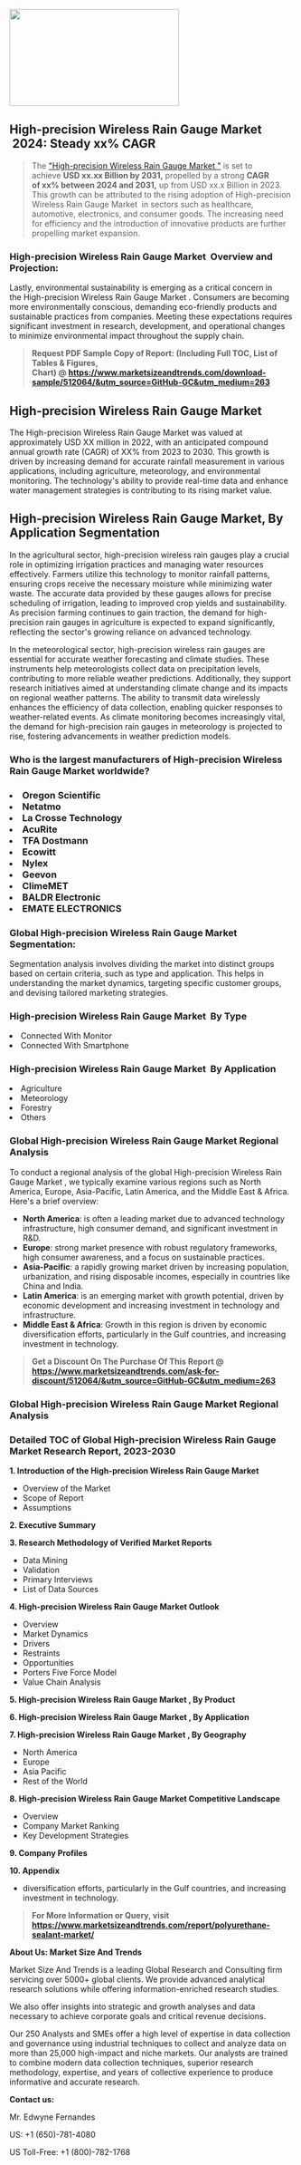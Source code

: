 <p><img class="alignnone size-medium wp-image-20088" src="https://ffe5etoiles.com/wp-content/uploads/2024/12/MST1-300x171.png" alt="" width="300" height="171" /></p><h2 id="ember46" class="ember-view reader-text-block__heading-2">High-precision Wireless Rain Gauge Market &nbsp;2024: Steady&nbsp;xx% CAGR</h2><blockquote id="ember47" class="ember-view reader-text-block__blockquote">The&nbsp;<a class="app-aware-link " href="https://www.marketsizeandtrends.com/download-sample/512064/&utm_source=GitHub-GC&utm_medium=263" target="_blank" data-test-app-aware-link="">"High-precision Wireless Rain Gauge Market "</a>&nbsp;is set to achieve&nbsp;<strong>USD&nbsp;xx.xx&nbsp;Billion by 2031,</strong>&nbsp;propelled by a strong&nbsp;<strong>CAGR of&nbsp;xx% between 2024 and 2031,</strong>&nbsp;up from USD xx.x Billion in 2023. This growth can be attributed to the rising adoption of&nbsp;High-precision Wireless Rain Gauge Market &nbsp;in sectors such as healthcare, automotive, electronics, and consumer goods. The increasing need for efficiency and the introduction of innovative products are further propelling market expansion.</blockquote><h3 id="ember48" class="ember-view reader-text-block__heading-3">High-precision Wireless Rain Gauge Market &nbsp;Overview and Projection:</h3><p id="ember49" class="ember-view reader-text-block__paragraph">Lastly, environmental sustainability is emerging as a critical concern in the&nbsp;High-precision Wireless Rain Gauge Market . Consumers are becoming more environmentally conscious, demanding eco-friendly products and sustainable practices from companies. Meeting these expectations requires significant investment in research, development, and operational changes to minimize environmental impact throughout the supply chain.</p><blockquote id="ember50" class="ember-view reader-text-block__blockquote"><strong>Request PDF Sample Copy of Report: (Including Full TOC, List of Tables &amp; Figures, Chart)&nbsp;@&nbsp;<strong><a href="https://www.marketsizeandtrends.com/download-sample/512064/&utm_source=GitHub-GC&utm_medium=263" target="_blank">https://www.marketsizeandtrends.com/download-sample/512064/&utm_source=GitHub-GC&utm_medium=263</a></strong></strong></blockquote><h3 class=""> <h2>High-precision Wireless Rain Gauge Market</h2><p>The High-precision Wireless Rain Gauge Market was valued at approximately USD XX million in 2022, with an anticipated compound annual growth rate (CAGR) of XX% from 2023 to 2030. This growth is driven by increasing demand for accurate rainfall measurement in various applications, including agriculture, meteorology, and environmental monitoring. The technology's ability to provide real-time data and enhance water management strategies is contributing to its rising market value.</p><h2>High-precision Wireless Rain Gauge Market, By Application Segmentation</h2><p>In the agricultural sector, high-precision wireless rain gauges play a crucial role in optimizing irrigation practices and managing water resources effectively. Farmers utilize this technology to monitor rainfall patterns, ensuring crops receive the necessary moisture while minimizing water waste. The accurate data provided by these gauges allows for precise scheduling of irrigation, leading to improved crop yields and sustainability. As precision farming continues to gain traction, the demand for high-precision rain gauges in agriculture is expected to expand significantly, reflecting the sector's growing reliance on advanced technology.</p><p>In the meteorological sector, high-precision wireless rain gauges are essential for accurate weather forecasting and climate studies. These instruments help meteorologists collect data on precipitation levels, contributing to more reliable weather predictions. Additionally, they support research initiatives aimed at understanding climate change and its impacts on regional weather patterns. The ability to transmit data wirelessly enhances the efficiency of data collection, enabling quicker responses to weather-related events. As climate monitoring becomes increasingly vital, the demand for high-precision rain gauges in meteorology is projected to rise, fostering advancements in weather prediction models.</p></h3><h3 id="" class="">Who is the largest manufacturers of&nbsp;High-precision Wireless Rain Gauge Market worldwide?</h3><h3 class=""></Li><Li>Oregon Scientific</Li><Li> Netatmo</Li><Li> La Crosse Technology</Li><Li> AcuRite</Li><Li> TFA Dostmann</Li><Li> Ecowitt</Li><Li> Nylex</Li><Li> Geevon</Li><Li> ClimeMET</Li><Li> BALDR Electronic</Li><Li> EMATE ELECTRONICS</h3><h3 id="ember53" class="ember-view reader-text-block__heading-3">Global&nbsp;High-precision Wireless Rain Gauge Market Segmentation:</h3><p id="ember54" class="ember-view reader-text-block__paragraph">Segmentation analysis involves dividing the market into distinct groups based on certain criteria, such as type and application. This helps in understanding the market dynamics, targeting specific customer groups, and devising tailored marketing strategies.</p><h3 id="" class="">High-precision Wireless Rain Gauge Market &nbsp;By Type</h3><p></Li><Li>Connected With Monitor</Li><Li> Connected With Smartphone</p><h3 id="" class="">High-precision Wireless Rain Gauge Market &nbsp;By Application</h3><p class=""></Li><Li>Agriculture</Li><Li> Meteorology</Li><Li> Forestry</Li><Li> Others</p><h3 id="ember62" class="ember-view reader-text-block__heading-3">Global High-precision Wireless Rain Gauge Market Regional Analysis</h3><p id="ember63" class="ember-view reader-text-block__paragraph">To conduct a regional analysis of the global High-precision Wireless Rain Gauge Market , we typically examine various regions such as North America, Europe, Asia-Pacific, Latin America, and the Middle East &amp; Africa. Here's a brief overview:</p><ul><li><strong>North America</strong>: is often a leading market due to advanced technology infrastructure, high consumer demand, and significant investment in R&amp;D.</li><li><strong>Europe</strong>: strong market presence with robust regulatory frameworks, high consumer awareness, and a focus on sustainable practices.</li><li><strong>Asia-Pacific</strong>: a rapidly growing market driven by increasing population, urbanization, and rising disposable incomes, especially in countries like China and India.</li><li><strong>Latin America</strong>: is an emerging market with growth potential, driven by economic development and increasing investment in technology and infrastructure.</li><li><strong>Middle East &amp; Africa</strong>: Growth in this region is driven by economic diversification efforts, particularly in the Gulf countries, and increasing investment in technology.</li></ul><blockquote id="ember61" class="ember-view reader-text-block__blockquote"><strong>Get a Discount On The Purchase Of This Report @ <strong><a href="https://html-cleaner.com/" target="">https://www.marketsizeandtrends.com/ask-for-discount/512064/&utm_source=GitHub-GC&utm_medium=263</a></strong></strong></blockquote><h3 id="ember62" class="ember-view reader-text-block__heading-3">Global High-precision Wireless Rain Gauge Market Regional Analysis</h3><h3 id="" class="">Detailed TOC of Global High-precision Wireless Rain Gauge Market Research Report, 2023-2030</h3><p id="" class=""><strong>1. Introduction of the High-precision Wireless Rain Gauge Market </strong></p><ul><li>Overview of the Market</li><li>Scope of Report</li><li>Assumptions</li></ul><p id="" class=""><strong>2. Executive Summary</strong></p><p id="" class=""><strong>3. Research Methodology of Verified Market Reports</strong></p><ul><li>Data Mining</li><li>Validation</li><li>Primary Interviews</li><li>List of Data Sources</li></ul><p id="" class=""><strong>4. High-precision Wireless Rain Gauge Market Outlook</strong></p><ul><li>Overview</li><li>Market Dynamics</li><li>Drivers</li><li>Restraints</li><li>Opportunities</li><li>Porters Five Force Model</li><li>Value Chain Analysis</li></ul><p id="" class=""><strong>5. High-precision Wireless Rain Gauge Market , By Product</strong></p><p id="" class=""><strong>6. High-precision Wireless Rain Gauge Market , By Application</strong></p><p id="" class=""><strong>7. High-precision Wireless Rain Gauge Market , By Geography</strong></p><ul><li>North America</li><li>Europe</li><li>Asia Pacific</li><li>Rest of the World</li></ul><p id="" class=""><strong>8. High-precision Wireless Rain Gauge Market Competitive Landscape</strong></p><ul><li>Overview</li><li>Company Market Ranking</li><li>Key Development Strategies</li></ul><p id="" class=""><strong>9. Company Profiles</strong></p><p id="" class=""><strong>10. Appendix</strong></p><ul><li>diversification efforts, particularly in the Gulf countries, and increasing investment in technology.</li></ul><blockquote id="ember65" class="ember-view reader-text-block__blockquote"><strong>For More Information or Query, visit <strong><strong><a href="https://html-cleaner.com/" target="">https://www.marketsizeandtrends.com/report/polyurethane-sealant-market/</a></strong></strong></strong></blockquote><p id="" class=""><strong>About Us: Market Size And Trends</strong></p><p id="" class="">Market Size And Trends is a leading Global Research and Consulting firm servicing over 5000+ global clients. We provide advanced analytical research solutions while offering information-enriched research studies.</p><p id="" class="">We also offer insights into strategic and growth analyses and data necessary to achieve corporate goals and critical revenue decisions.</p><p id="" class="">Our 250 Analysts and SMEs offer a high level of expertise in data collection and governance using industrial techniques to collect and analyze data on more than 25,000 high-impact and niche markets. Our analysts are trained to combine modern data collection techniques, superior research methodology, expertise, and years of collective experience to produce informative and accurate research.</p><p id="" class=""><strong>Contact us:</strong></p><p id="" class="">Mr. Edwyne Fernandes</p><p id="" class="">US: +1 (650)-781-4080</p><p id="" class="">US Toll-Free: +1 (800)-782-1768</p>
